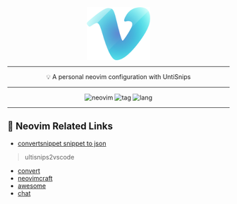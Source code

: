 <div align="center">
  <img src="img/vim-rainbow.png" alt="vim" align="center" width=144><hr>
  <p> 💡 A personal neovim configuration with UntiSnips</p>
  <hr>
</div>

<div align="center">
<img src="https://img.shields.io/badge/Neovim-0.9.0-blueviolet.svg?style=flat-square&logo=Neovim&color=90E59A&logoColor=green" alt="neovim">
<img src="https://img.shields.io/gitlab/v/tag/oeyoews/nvim?color=green&logo=FastAPI&style=flat-square" alt="tag">
<img src="https://img.shields.io/badge/Lang-lua-blueviolet.svg?style=flat-square&logo=lua&color=90E59A&logoColor=blue" alt="lang">
</div>
<hr>

## 🔗 Neovim Related Links

- [convertsnippet snippet to json](https://pypi.org/project/ultisnips-vscode/)
> ultisnips2vscode

- [convert](https://github.com/VincentCordobes/convert-snippets/)
- [neovimcraft](https://neovimcraft.com/)
- [awesome](https://github.com/rockerBOO/awesome-neovim)
- [chat](https://app.element.io/#/room/#neovim:matrix.org)
